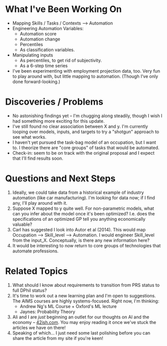 # What I've Been Working On

* Mapping Skills / Tasks / Contexts --> Automation
* Engineering Automation Variables:
	* Automation score
	* Automation change
	* Percentiles
	* As classification variables.
* Manipulating inputs
	* As percentiles, to get rid of subjectivity.
	* As a 6-step time series
* I've been experimenting with employment projection data, too. Very fun to play around with, but little mapping to automation. (Though I've only done forward-looking.)

# Discoveries / Problems

* No astonishing findings yet – I'm chugging along steadily, though I wish I had something more exciting for this update.
* I've still found no clear association between X and y. I'm currently looping over models, inputs, and targets to try a "shotgun" approach to see what works.
* I haven't yet pursued the task-bag model of an occupation, but I want to. I theorize there are "core groups" of tasks that would be automated.
* Check-in: seem to be on track with the original proposal and I expect that I'll find results soon.

# Questions and Next Steps

1. Ideally, we could take data from a historical example of industry automation (like car manufacturing). I'm looking for data now; if I find any, I'll play around with it.
2. Suppose X mapped to y quite well. For non-parametric models, what can you infer about the model once it's been optimized? I.e. does the specifications of an optimized GP tell you anything economically valuable?
3. Carl has suggested I look into Autor et al (2014). This would map Occupation --> Skill_level --> Automation. I would engineer Skill_level from the input_X. Conceptually, is there any new information here?
4. It would be interesting to now return to core groups of technologies that automate professions.

# Related Topics

1. What should I know about requirements to transition from PRS status to full DPhil status?
2. It's time to work out a new learning plan and I'm open to suggestions. The AIMS courses are highly systems-focused. Right now, I'm thinking:
	* Andrew Ng's ML Course + Oxford's ML lecture
	* Jaynes: Probability Theory
3. Ali and I are *just* beginning an outlet for our thoughts on AI and the economy – [42ish.com](http://www.42ish.com). You may enjoy reading it once we've stuck the articles we have on there!
4. Speaking of which... I just need some last polishing before you can share the article from my site if you're keen!